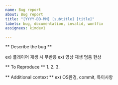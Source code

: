 ```yaml
---
name: Bug report
about: Bug report
title: "[YYYY-DD-MM] [subtitle] [title]"
labels: bug, documentation, invalid, wontfix
assignees: kimdev1

---
```


** Describe the bug **

ex) 플레이어 재생 시 무반응
ex) 영상 재생 멈춤 현상

** To Reproduce **
1. 
2.
3.

** Additional context **
ex) OS환경, commit, 특이사항
